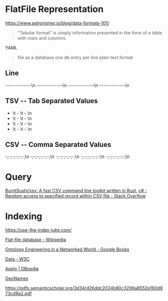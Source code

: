 # FlatFile Representation
https://www.astronomer.io/blog/data-formats-101/

> "Tabular format" is simply information presented in the form of a table with rows and columns.

YAML
> file as a database
> one db entry per line
> plain text format

## Line 
-------------\n
-------------\n
-------------\n
-------------\n

## TSV -- Tab Separated Values
- \t - \t - \n
- \t - \t - \n
- \t - \t - \n
- \t - \t - \n

## CSV -- Comma Separated Values
-;-;-;-;-;-;\n
-;-;-;-;-;-;\n
-;-;-;-;-;-;\n
-;-;-;-;-;-;\n
-;-;-;-;-;-;\n


# Query
[BurntSushi/xsv: A fast CSV command line toolkit written in Rust.](https://github.com/BurntSushi/xsv)
[c# - Random access to specified record within CSV file - Stack Overflow](https://stackoverflow.com/questions/21718185/random-access-to-specified-record-within-csv-file/21718288)

# Indexing
https://use-the-index-luke.com/

[Flat-file database - Wikipedia](https://en.wikipedia.org/wiki/Flat-file_database)

[Ontology Engineering in a Networked World - Google Books](https://books.google.fr/books?id=pjkW8AKPdj4C&pg=PA113&lpg=PA113&dq=flat+file+scheme&source=bl&ots=MNkFW6JGgP&sig=ACfU3U1gOXgS7tQzwV7p245hrQY1G1mB4A&hl=en&sa=X&ved=2ahUKEwjD-PKrlIPiAhUj3OAKHVvjABU4ChDoATAFegQIBhAB#v=onepage&q=flat%20file%20scheme&f=false)

[Data - W3C](https://www.w3.org/standards/semanticweb/data.html)

[Apply | DBpedia](https://wiki.dbpedia.org/apply)

[GeoNames](http://www.geonames.org/)

https://pdfs.semanticscholar.org/3d34/d26ddc2024b80c3296a8552e160d973cd9a2.pdf